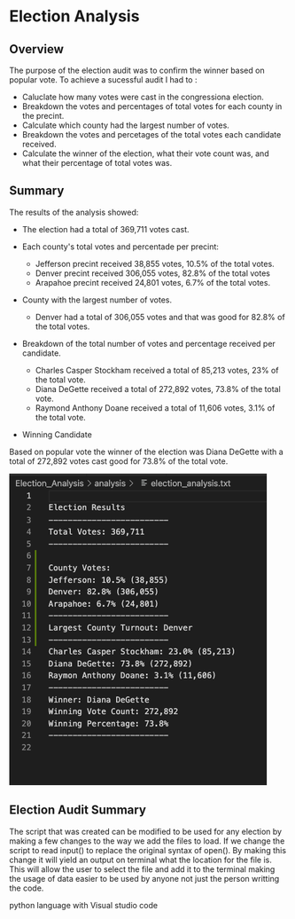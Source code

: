 # Election Analysis
## Overview

The purpose of the election audit was to confirm the winner based on popular vote. To achieve a sucessful audit I had to :
- Caluclate how many votes were cast in the congressiona election.
- Breakdown the votes and percentages of total votes for each county in the precint.
- Calculate which county had the largest number of votes.
- Breakdown the votes and percetages of the total votes each candidate received.
- Calculate the winner of the election, what their vote count was, and what their percentage of total votes was.

## Summary

The results of the analysis showed:

- The election had a total of 369,711 votes cast.
- Each county's total votes and percentade per precint:
   - Jefferson precint received 38,855 votes, 10.5% of the total votes.
   - Denver precint received 306,055 votes, 82.8% of the total votes
   - Arapahoe precint received 24,801 votes, 6.7% of the total votes. 

- County with the largest number of votes.
    - Denver had a total of 306,055 votes and that was good for 82.8% of the total votes.

- Breakdown of the total number of votes and percentage received per candidate.
    - Charles Casper Stockham received a total of 85,213 votes, 23% of the total vote.
    - Diana DeGette received a total of 272,892 votes, 73.8% of the total vote.
    - Raymond Anthony Doane received a total of 11,606 votes, 3.1% of the total vote. 
    
- Winning Candidate

Based on popular vote the winner of the election was Diana DeGette with a total of 272,892 votes cast good for 73.8% of the total vote.

![](Election_Results.png)



## Election Audit Summary

The script that was created can be modified to be used for any election by making a few changes to the way we add the files to load. If we change the script to read input() to replace the original syntax of open(). By making this change it will yield an output on terminal what the location for the file is. This will allow the user to select the file and add it to the terminal making the usage of data easier to be used by anyone not just the person writting the code. 






python language with Visual studio code
